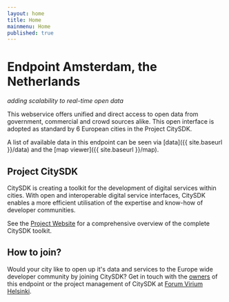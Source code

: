 ```yaml
---
layout: home
title: Home
mainmenu: Home
published: true
---
```


# Endpoint Amsterdam, the Netherlands
_adding scalability to real-time open data_

This webservice offers unified and direct access to open data from government, commercial and crowd sources alike. This open interface is adopted as standard by 6 European cities in the Project CitySDK.

A list of available data in this endpoint can be seen via [data]({{ site.baseurl }}/data) and the [map viewer]({{ site.baseurl }}/map).


## Project CitySDK

CitySDK is creating a toolkit for the development of digital services within cities. With open and interoperable digital service interfaces, CitySDK enables a more efficient utilisation of the expertise and know-how of developer communities. 

See the [Project Website](http://www.citysdk.eu/) for a comprehensive overview of the complete CitySDK toolkit.

## How to join?

Would your city like to open up it's data and services to the Europe wide developer community by joining CitySDK? Get in touch with the [owners](mailto:citysdk@waag.org) of this endpoint or the project management of CitySDK at [Forum Virium Helsinki](http://www.citysdk.eu/partners/forum-virium/).